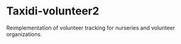 Taxidi-volunteer2
=================

Reimplementation of volunteer tracking for nurseries and volunteer organizations.
